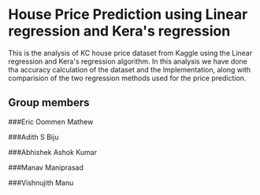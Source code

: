 # House Price Prediction using Linear regression and Kera's regression
This is the analysis of KC house price dataset from Kaggle using the Linear regression and Kera's regression algorithm. In this analysis we have done tha accuracy calculation of the dataset and the Implementation, along with comparision of the two regression methods used for the price prediction.
## Group members
###Eric Oommen Mathew

###Adith S Biju

###Abhishek Ashok Kumar

###Manav Maniprasad

###Vishnujith Manu
